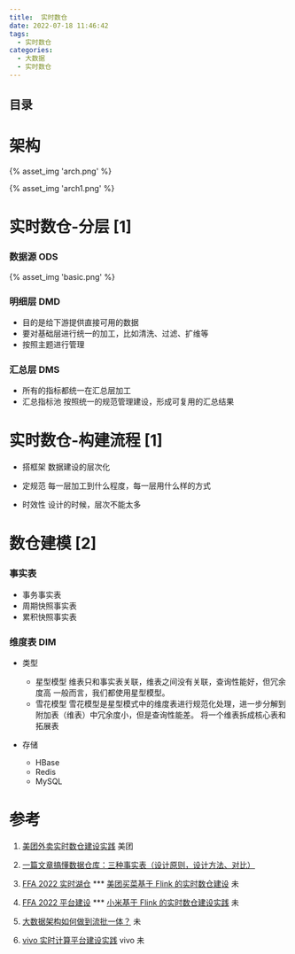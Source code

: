 ```yaml
---
title:  实时数仓
date: 2022-07-18 11:46:42
tags:
  - 实时数仓
categories:
  - 大数据  
  - 实时数仓
---
```


<p></p>
<!-- more -->

## 目录
<!-- toc -->

# 架构

{% asset_img 'arch.png' %}

{% asset_img 'arch1.png' %}



#  实时数仓-分层 [1]

### 数据源  ODS

{% asset_img 'basic.png' %}



### 明细层 DMD

+ 目的是给下游提供直接可用的数据
+ 要对基础层进行统一的加工，比如清洗、过滤、扩维等
+ 按照主题进行管理

### 汇总层 DMS

+ 所有的指标都统一在汇总层加工
+ 汇总指标池
  按照统一的规范管理建设，形成可复用的汇总结果



# 实时数仓-构建流程 [1]

+ 搭框架
  数据建设的层次化

+ 定规范
  每一层加工到什么程度，每一层用什么样的方式

+ 时效性
  设计的时候，层次不能太多  



# 数仓建模 [2]

###  事实表 

+ 事务事实表   
+ 周期快照事实表 
+ 累积快照事实表 

###  维度表 DIM
+ 类型
  + 星型模型
    维表只和事实表关联，维表之间没有关联，查询性能好，但冗余度高
    一般而言，我们都使用星型模型。
  + 雪花模型
    雪花模型是星型模式中的维度表进行规范化处理，进一步分解到附加表（维表）中冗余度小，但是查询性能差。
    将一个维表拆成核心表和拓展表

+ 存储
  + HBase
  + Redis
  + MySQL

# 参考
1. [美团外卖实时数仓建设实践](https://tech.meituan.com/2021/08/26/data-warehouse-in-meituan-waimai.html)  美团 
2. [一篇文章搞懂数据仓库：三种事实表（设计原则，设计方法、对比）](https://notomato.blog.csdn.net/article/details/110635856)


101. [FFA 2022 实时湖仓](https://flink-learning.org.cn/activity/detail/9075f73ecfd2b87c6c7fbe7d79ad58ca)  ***
     [美团买菜基于 Flink 的实时数仓建设](https://xie.infoq.cn/article/3c80a350e06d88e85d34f4008)  未
102. [FFA 2022 平台建设](https://flink-learning.org.cn/activity/detail/d3d092c45467c40fb8526c4ec2141be2)  ***
     [小米基于 Flink 的实时数仓建设实践](https://xie.infoq.cn/article/acf64bbe900ec426b8699f094) 未
     
     
103. [大数据架构如何做到流批一体？](https://developer.aliyun.com/article/706954) 未
104. [vivo 实时计算平台建设实践](https://zhuanlan.zhihu.com/p/594928870)  vivo 未







